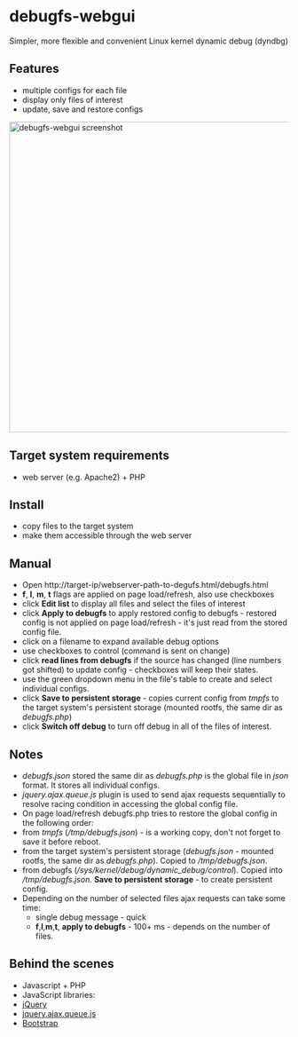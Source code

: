 # debugfs-webgui

Simpler, more flexible and convenient Linux kernel dynamic debug (dyndbg)

## Features
* multiple configs for each file
* display only files of interest
* update, save and restore configs

<img src="http://community.elphel.com/pictures/debugfs-webgui/debugfs-webgui.png" width="560" alt="debugfs-webgui screenshot" align='middle' >

## Target system requirements
* web server (e.g. Apache2) + PHP

## Install
* copy files to the target system 
* make them accessible through the web server

## Manual
* Open http://target-ip/webserver-path-to-degufs.html/debugfs.html
 *  **f**, **l**, **m**, **t** flags are applied on page load/refresh, also use checkboxes
 * click **Edit list** to display all files and select the files of interest
 * click **Apply to debugfs** to apply restored config to debugfs - restored config is not applied on page load/refresh - it's just read from the stored config file.
 * click on a filename to expand available debug options
 * use checkboxes to control (command is sent on change)
 * click **read lines from debugfs** if the source has changed (line numbers got shifted) to update config - checkboxes will keep their states.
 * use the green dropdown menu in the file's table to create and select individual configs.
 * click **Save to persistent storage** - copies current config from *tmpfs* to the target system's persistent storage (mounted rootfs, the same dir as *debugfs.php*)
 * click **Switch off debug** to turn off debug in all of the files of interest.

## Notes
* *debugfs.json* stored the same dir as *debugfs.php* is the global file in *json* format. It stores all individual configs.
* *jquery.ajax.queue.js* plugin is used to send ajax requests sequentially to resolve racing condition in accessing the global config file.
* On page load/refresh debugfs.php tries to restore the global config in the following order: 
 * from *tmpfs* (*/tmp/debugfs.json*) - is a working copy, don't not forget to save it before reboot.
 * from the target system's persistent storage (*debugfs.json* - mounted rootfs, the same dir as *debugfs.php*). Copied to */tmp/debugfs.json*.
 * from debugfs (*/sys/kernel/debug/dynamic_debug/control*). Copied into */tmp/debugfs.json*. **Save to persistent storage** - to create persistent config.
* Depending on the number of selected files ajax requests can take some time: 
     * single debug message - quick
     * **f**,**l**,**m**,**t**, **apply to debugfs** - 100+ ms - depends on the number of files.

## Behind the scenes
* Javascript + PHP
* JavaScript libraries:
 * [jQuery](https://jquery.com/)
 * [jquery.ajax.queue.js](https://blog.alexmaccaw.com/queuing-ajax-requests)
 * [Bootstrap](http://getbootstrap.com/)
